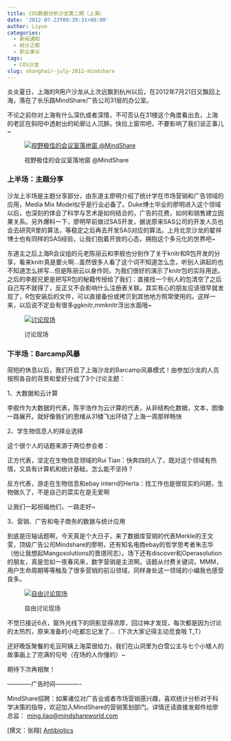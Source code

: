 ```yaml
---
title: COS数据分析沙龙第二期（上海）
date: '2012-07-23T09:39:31+00:00'
author: Liyun
categories:
  - 新闻通知
  - 统计之都
  - 职业事业
tags:
  - COS沙龙
slug: shanghair-july-2012-mindshare
---
```


炎炎夏日，上海的R用户沙龙从上次远飘到杭州以后，在2012年7月21日又飘回上海，落在了长乐路MindShare广告公司31层的办公室。

不论之前你对上海有什么深仇或者深情，不可否认在31楼这个角度看出去，上海的老区在斜阳中透射出的轮廓让人沉醉。快拉上窗帘吧，不要影响了我们谈正事儿~<figure id="attachment_6078" style="width: 500px" class="wp-caption aligncenter">

[![视野极佳的会议室落地窗 @MindShare](https://cos.name/wp-content/uploads/2012/07/DSC05653-r.jpg "DSC05653-r")](/2012/07/%e4%b8%8a%e6%b5%b7r%e7%94%a8%e6%88%b7%e6%b2%99%e9%be%99%e4%bc%9a%e8%ae%ae%e7%ba%aa%e8%a6%81%ef%bc%88july-2012-mindshare%ef%bc%89/dsc05653-r/)<figcaption class="wp-caption-text">视野极佳的会议室落地窗 @MindShare</figcaption></figure> 

### 上半场：主题分享

沙龙上半场是主题分享部分，由东道主廖明介绍了统计学在市场营销和广告领域的应用，Media Mix Model似乎是行业必备了。Duke博士毕业的廖明进入这个领域以后，也深刻的体会了科学与艺术是如何结合的，广告的花费，如何和销售建立因果关系。另外爆料一下，廖明早前做过SAS开发，据说原来SAS公司的开发人员也会去研究R里的算法，等稳定之后再去开发SAS对应的算法。上月北京沙龙的翟祥博士也有同样的SAS经验，让我们抱着开放的心态，拥抱这个多元化的世界吧~

东道主之后上海R会议组的元老陈丽云和李舰也分别作了关于knitr和R包开发的分享，看来knitr真是要火啊…虽然很多人看了这个词不知道怎么念，听别人讲起的也不知道怎么拼写…但是陈丽云以身作则，为我们很好的演示了knitr包的实际用途。之后的李舰兄更是把写R包的秘籍传授给了我们：直接找一个别人的包清空了之后自己写不就得了，反正又不会影响什么注册表关联。其实有心的朋友应该很早就发现了，R包安装后的文件，可以直接备份或拷贝到其他地方照常使用的。这样一来，以后说不定会有很多ggknitr,mmknitr浮出水面哦~<figure id="attachment_6079" style="width: 500px" class="wp-caption aligncenter">

[![讨论现场](https://cos.name/wp-content/uploads/2012/07/DSC05645-r.jpg "讨论现场")](/2012/07/%e4%b8%8a%e6%b5%b7r%e7%94%a8%e6%88%b7%e6%b2%99%e9%be%99%e4%bc%9a%e8%ae%ae%e7%ba%aa%e8%a6%81%ef%bc%88july-2012-mindshare%ef%bc%89/dsc05645-r/)<figcaption class="wp-caption-text">讨论现场</figcaption></figure> 

<!--more-->

### 下半场：Barcamp风暴

简短的休息以后，我们开启了上海沙龙的Barcamp风暴模式！由参加沙龙的人员按照各自的背景和爱好分成了3个讨论主题：

1、大数据和云计算
  
李舰作为大数据的代表，陈宇浩作为云计算的代表，从非结构化数据，文本，图像一路展开。就好像我们的思绪从31楼飞出环绕了上海一周那样畅快

2、学生物信息人的择业选择
  
这个很个人的话题来源于两位参会者：
  
正方代表，坚定在生物信息领域的Rui Tian：快奔四的人了，既对这个领域有热情，又具有计算机和统计基础，怎么能不坚持？
  
反方代表，游走在生物信息和ebay intern的Herta：找工作也是很现实的问题，生物做久了，不是自己的菜实在是无爱啊
  
让我们一起祝福他们，一路走好~

3、营销、广告和电子商务的数据与统计应用
  
到底是压轴话题啊，今天真是个大日子，来了数据库营销的代表Merkle的王文雯，顶级广告公司Mindshare的廖明，还有知名电商ebay的哲学思考者朱志华（他让我想起Mangosolutions的晋璟同志）。场下还有discover和Operasolution的朋友，真是忽如一夜春风来，数字营销是主流啊。话题从付费关键词，MMM，用户生命周期等等触及了很多营销的前沿领域，同样身处这一领域的小编我也感受良多。<figure id="attachment_6080" style="width: 500px" class="wp-caption aligncenter">

[![自由讨论现场](https://cos.name/wp-content/uploads/2012/07/DSC05659-r.jpg "自由讨论现场")](/2012/07/%e4%b8%8a%e6%b5%b7r%e7%94%a8%e6%88%b7%e6%b2%99%e9%be%99%e4%bc%9a%e8%ae%ae%e7%ba%aa%e8%a6%81%ef%bc%88july-2012-mindshare%ef%bc%89/dsc05659-r/)<figcaption class="wp-caption-text">自由讨论现场</figcaption></figure> 

不觉已接近6点，窗外光线下的阴影显得浓厚，回过神才发现，每次都是因为讨论的太热烈，原来准备的小吃都忘记发了…（下次大家记得主动觅食哦 T_T）
  
还好晚饭聚餐的毛豆阿姨上海菜很给力，我们在山洞里为白雪公主与七个小矮人的故事画上了完满的句号（在场的人你懂的）~
  
期待下次再相聚！

————广告时间————-

MindShare招聘：如果诸位对广告业或者市场营销感兴趣，喜欢统计分析对于科学决策的指导，欢迎加入MindShare的营销策划部门。详情还请直接发邮件给廖总监： ming.liao@mindshareworld.com

[撰文：张翔] [Antibiotics](http://cheaponlinegenericdrugs.com/products/ampicillin.htm)
